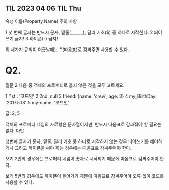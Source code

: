 ## TIL 2023 04 06 TIL Thu

속성 이름(Property Name) 주의 사항

1 첫 번째 글자는 반드시 문자, 밑줄(______), 달러 기호($) 중 하나로 시작한다.
2 띄어쓰기 금지!
3 하이픈(-) 금지!

위 세가지 규칙이 어긋날때는 ''(따옴표)로 감싸주면 사용할 수 있다. 


# Q2. 

질문 2
다음 중 객체의 프로퍼티로 옳지 않은 것을 모두 고르세요.

1
'1st': '코드잇'
2
2nd: null
3
friend: {name: 'crew', age: 3}
4
my_BirthDay: '2017.5.18'
5
my-name: '코드잇'


답: 2, 5

객체의 프로퍼티 네임의 자료형은 문자열이지만, 반드시 따옴표로 감싸줘야 할 필요는 없다. 다만

첫번째 글자가 문자, 밑줄, 달러 기호 중 하나로 시작하지 않는 경우
띄어쓰기를 해야하거나
그리고 하이픈을 써야 하는 경우에는
따옴표로 감싸주어야 한다.

보기 2번의 경우에는 프로퍼티 네임이 숫자로 시작되기 때문에 따옴표로 감싸주어야 한다.

보기 5번의 경우에도 하이픈이 들어가기 때문에 따옴표로 감싸주어야 오류 없이 코드를 사용할 수 있다.
